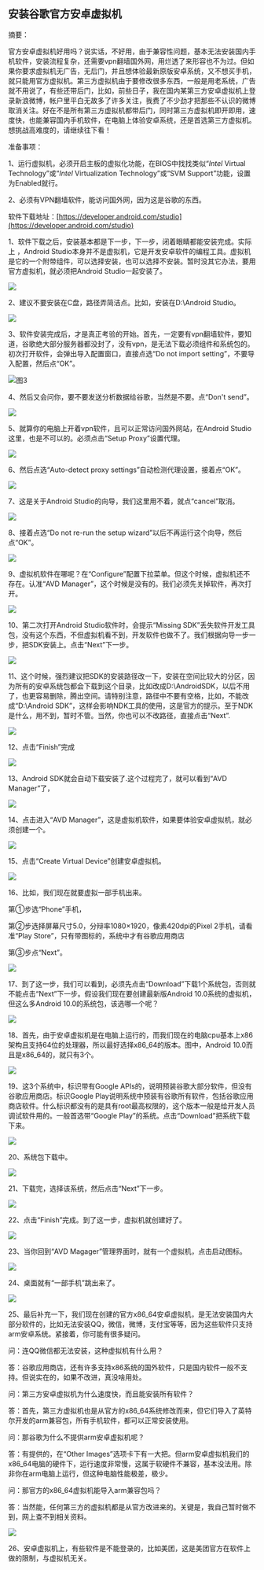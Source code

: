 ##                                  **安装谷歌官方安卓虚拟机**

摘要：

官方安卓虚拟机好用吗？说实话，不好用，由于兼容性问题，基本无法安装国内手机软件，安装流程复杂，还需要vpn翻墙国外网，用烂透了来形容也不为过。但如果你要求虚拟机无广告，无后门，并且想体验最新原版安卓系统，又不想买手机，就只能用官方虚拟机。第三方虚拟机由于要修改很多东西，一般是用老系统，广告就不用说了，有些还带后门，比如，前些日子，我在国内某第三方安卓虚拟机上登录新浪微博，帐户里平白无故多了许多关注，我费了不少劲才把那些不认识的微博取消关注。好在不是所有第三方虚拟机都带后门，同时第三方虚拟机即开即用，速度快，也能兼容国内手机软件，在电脑上体验安卓系统，还是首选第三方虚拟机。想挑战高难度的，请继续往下看！

准备事项：

1、运行虚拟机，必须开启主板的虚拟化功能，在BIOS中找找类似“*Intel* Virtual Technology”或“*Intel* Virtualization Technology”或“SVM Support”功能，设置为Enabled就行。

2、必须有VPN翻墙软件，能访问国外网，因为这是谷歌的东西。

软件下载地址：[https://developer.android.com/studio](https://developer.android.com/studio)

1、软件下载之后，安装基本都是下一步，下一步，闭着眼睛都能安装完成。实际上 ，Android Studio本身并不是虚拟机，它是开发安卓软件的编程工具。虚拟机是它的一个附带组件，可以选择安装，也可以选择不安装。暂时没其它办法，要用官方虚拟机，就必须把Android Studio一起安装了。

![](https://iyzh635428.github.io/img/安装谷歌官方安卓虚拟机/1.jpg)

2、建议不要安装在C盘，路径弄简洁点。比如，安装在D:\Android Studio。

![](https://iyzh635428.github.io/img/安装谷歌官方安卓虚拟机/2.jpg)

3、软件安装完成后，才是真正考验的开始。首先，一定要有vpn翻墙软件，要知道，谷歌绝大部分服务器都没封了，没有vpn，是无法下载必须组件和系统包的。初次打开软件，会弹出导入配置窗口，直接点选“Do not import setting”，不要导入配置，然后点“OK”。

![图3](https://raw.githubusercontent.com/iyzh635428/iyzh635428.github.io/master/img/%E5%AE%89%E8%A3%85%E8%B0%B7%E6%AD%8C%E5%AE%98%E6%96%B9%E5%AE%89%E5%8D%93%E8%99%9A%E6%8B%9F%E6%9C%BA/3.jpg)

4、然后又会问你，要不要发送分析数据给谷歌，当然是不要。点“Don't send”。

![](https://raw.githubusercontent.com/iyzh635428/iyzh635428.github.io/master/img/%E5%AE%89%E8%A3%85%E8%B0%B7%E6%AD%8C%E5%AE%98%E6%96%B9%E5%AE%89%E5%8D%93%E8%99%9A%E6%8B%9F%E6%9C%BA/4.jpg)

5、就算你的电脑上开着vpn软件，且可以正常访问国外网站，在Android Studio这里，也是不可以的。必须点击“Setup Proxy”设置代理。

![](https://raw.githubusercontent.com/iyzh635428/iyzh635428.github.io/master/img/%E5%AE%89%E8%A3%85%E8%B0%B7%E6%AD%8C%E5%AE%98%E6%96%B9%E5%AE%89%E5%8D%93%E8%99%9A%E6%8B%9F%E6%9C%BA/5.jpg)

6、然后点选“Auto-detect proxy settings”自动检测代理设置，接着点“OK”。

![](https://raw.githubusercontent.com/iyzh635428/iyzh635428.github.io/master/img/%E5%AE%89%E8%A3%85%E8%B0%B7%E6%AD%8C%E5%AE%98%E6%96%B9%E5%AE%89%E5%8D%93%E8%99%9A%E6%8B%9F%E6%9C%BA/6.jpg)

7、这是关于Android Studio的向导，我们这里用不着，就点“cancel”取消。

![](https://raw.githubusercontent.com/iyzh635428/iyzh635428.github.io/master/img/%E5%AE%89%E8%A3%85%E8%B0%B7%E6%AD%8C%E5%AE%98%E6%96%B9%E5%AE%89%E5%8D%93%E8%99%9A%E6%8B%9F%E6%9C%BA/7.jpg)

8、接着点选“Do not re-run the setup wizard”以后不再运行这个向导，然后点“OK”。

![](https://raw.githubusercontent.com/iyzh635428/iyzh635428.github.io/master/img/%E5%AE%89%E8%A3%85%E8%B0%B7%E6%AD%8C%E5%AE%98%E6%96%B9%E5%AE%89%E5%8D%93%E8%99%9A%E6%8B%9F%E6%9C%BA/8.jpg)

9、虚拟机软件在哪呢？在“Configure”配置下拉菜单。但这个时候，虚拟机还不存在。认准“AVD Manager”，这个时候是没有的。我们必须先关掉软件，再次打开。

![](https://raw.githubusercontent.com/iyzh635428/iyzh635428.github.io/master/img/%E5%AE%89%E8%A3%85%E8%B0%B7%E6%AD%8C%E5%AE%98%E6%96%B9%E5%AE%89%E5%8D%93%E8%99%9A%E6%8B%9F%E6%9C%BA/9.jpg)

10、第二次打开Android Studio软件时，会提示“Missing SDK”丢失软件开发工具包，没有这个东西，不但虚拟机看不到，开发软件也做不了。我们根据向导一步一步，把SDK安装上。点击“Next”下一步。

![](https://raw.githubusercontent.com/iyzh635428/iyzh635428.github.io/master/img/%E5%AE%89%E8%A3%85%E8%B0%B7%E6%AD%8C%E5%AE%98%E6%96%B9%E5%AE%89%E5%8D%93%E8%99%9A%E6%8B%9F%E6%9C%BA/10.jpg)

11、这个时候，强烈建议把SDK的安装路径改一下，安装在空间比较大的分区，因为所有的安卓系统包都会下载到这个目录，比如改成D:\AndroidSDK，以后不用了，也更容易删除，腾出空间。请特别注意，路径中不要有空格，比如，不能改成“D:\Android SDK”，这样会影响NDK工具的使用，这是官方的提示。至于NDK是什么，用不到，暂时不管。当然，你也可以不改路径，直接点击“Next”.

![](https://raw.githubusercontent.com/iyzh635428/iyzh635428.github.io/master/img/%E5%AE%89%E8%A3%85%E8%B0%B7%E6%AD%8C%E5%AE%98%E6%96%B9%E5%AE%89%E5%8D%93%E8%99%9A%E6%8B%9F%E6%9C%BA/11.jpg)

12、点击“Finish”完成

![](https://raw.githubusercontent.com/iyzh635428/iyzh635428.github.io/master/img/%E5%AE%89%E8%A3%85%E8%B0%B7%E6%AD%8C%E5%AE%98%E6%96%B9%E5%AE%89%E5%8D%93%E8%99%9A%E6%8B%9F%E6%9C%BA/12.jpg)

13、Android SDK就会自动下载安装了.这个过程完了，就可以看到“AVD Manager”了，

![](https://raw.githubusercontent.com/iyzh635428/iyzh635428.github.io/master/img/%E5%AE%89%E8%A3%85%E8%B0%B7%E6%AD%8C%E5%AE%98%E6%96%B9%E5%AE%89%E5%8D%93%E8%99%9A%E6%8B%9F%E6%9C%BA/13.jpg)

14、点击进入“AVD Manager”，这是虚拟机软件，如果要体验安卓虚拟机，就必须创建一个。

![](https://raw.githubusercontent.com/iyzh635428/iyzh635428.github.io/master/img/%E5%AE%89%E8%A3%85%E8%B0%B7%E6%AD%8C%E5%AE%98%E6%96%B9%E5%AE%89%E5%8D%93%E8%99%9A%E6%8B%9F%E6%9C%BA/14.jpg)

15、点击“Create Virtual Device”创建安卓虚拟机。

![](https://raw.githubusercontent.com/iyzh635428/iyzh635428.github.io/master/img/%E5%AE%89%E8%A3%85%E8%B0%B7%E6%AD%8C%E5%AE%98%E6%96%B9%E5%AE%89%E5%8D%93%E8%99%9A%E6%8B%9F%E6%9C%BA/15.jpg)

16、比如，我们现在就要虚拟一部手机出来。

第①步选“Phone”手机，

第②步选择屏幕尺寸5.0，分辩率1080×1920，像素420dpi的Pixel 2手机，请看准“Play Store”，只有带图标的，系统中才有谷歌应用商店

第③步点“Next”。

![](https://raw.githubusercontent.com/iyzh635428/iyzh635428.github.io/master/img/%E5%AE%89%E8%A3%85%E8%B0%B7%E6%AD%8C%E5%AE%98%E6%96%B9%E5%AE%89%E5%8D%93%E8%99%9A%E6%8B%9F%E6%9C%BA/16.jpg)

17、到了这一步，我们可以看到，必须先点击“Download”下载1个系统包，否则就不能点击“Next”下一步。假设我们现在要创建最新版Android 10.0系统的虚拟机，但这么多Android 10.0的系统包，该选哪一个呢？



![](https://raw.githubusercontent.com/iyzh635428/iyzh635428.github.io/master/img/%E5%AE%89%E8%A3%85%E8%B0%B7%E6%AD%8C%E5%AE%98%E6%96%B9%E5%AE%89%E5%8D%93%E8%99%9A%E6%8B%9F%E6%9C%BA/17.jpg)



18、首先，由于安卓虚拟机是在电脑上运行的，而我们现在的电脑cpu基本上x86架构且支持64位的处理器，所以最好选择x86_64的版本。图中，Android 10.0而且是x86_64的，就只有3个。

![](https://raw.githubusercontent.com/iyzh635428/iyzh635428.github.io/master/img/%E5%AE%89%E8%A3%85%E8%B0%B7%E6%AD%8C%E5%AE%98%E6%96%B9%E5%AE%89%E5%8D%93%E8%99%9A%E6%8B%9F%E6%9C%BA/18.jpg)

19、这3个系统中，标识带有Google APIs的，说明预装谷歌大部分软件，但没有谷歌应用商店。标识Google Play说明系统中预装有谷歌所有软件，包括谷歌应用商店软件。什么标识都没有的是具有root最高权限的，这个版本一般是给开发人员调试软件用的。一般首选带“Google Play”的系统。点击“Download”把系统下载下来。

![](https://raw.githubusercontent.com/iyzh635428/iyzh635428.github.io/master/img/%E5%AE%89%E8%A3%85%E8%B0%B7%E6%AD%8C%E5%AE%98%E6%96%B9%E5%AE%89%E5%8D%93%E8%99%9A%E6%8B%9F%E6%9C%BA/19.jpg)

20、系统包下载中。

![](https://raw.githubusercontent.com/iyzh635428/iyzh635428.github.io/master/img/%E5%AE%89%E8%A3%85%E8%B0%B7%E6%AD%8C%E5%AE%98%E6%96%B9%E5%AE%89%E5%8D%93%E8%99%9A%E6%8B%9F%E6%9C%BA/20.jpg)

21、下载完，选择该系统，然后点击“Next”下一步。

![](https://raw.githubusercontent.com/iyzh635428/iyzh635428.github.io/master/img/%E5%AE%89%E8%A3%85%E8%B0%B7%E6%AD%8C%E5%AE%98%E6%96%B9%E5%AE%89%E5%8D%93%E8%99%9A%E6%8B%9F%E6%9C%BA/21.jpg)

22、点击“Finish”完成。到了这一步，虚拟机就创建好了。

![](https://raw.githubusercontent.com/iyzh635428/iyzh635428.github.io/master/img/%E5%AE%89%E8%A3%85%E8%B0%B7%E6%AD%8C%E5%AE%98%E6%96%B9%E5%AE%89%E5%8D%93%E8%99%9A%E6%8B%9F%E6%9C%BA/22.jpg)

23、当你回到“AVD Magager”管理界面时，就有一个虚拟机，点击启动图标。

![](https://raw.githubusercontent.com/iyzh635428/iyzh635428.github.io/master/img/%E5%AE%89%E8%A3%85%E8%B0%B7%E6%AD%8C%E5%AE%98%E6%96%B9%E5%AE%89%E5%8D%93%E8%99%9A%E6%8B%9F%E6%9C%BA/23.jpg)

24、桌面就有“一部手机”跳出来了。

![](https://raw.githubusercontent.com/iyzh635428/iyzh635428.github.io/master/img/%E5%AE%89%E8%A3%85%E8%B0%B7%E6%AD%8C%E5%AE%98%E6%96%B9%E5%AE%89%E5%8D%93%E8%99%9A%E6%8B%9F%E6%9C%BA/24.jpg)

25、最后补充一下，我们现在创建的官方x86_64安卓虚拟机，是无法安装国内大部分软件的，比如无法安装QQ，微信，微博，支付宝等等，因为这些软件只支持arm安卓系统。紧接着，你可能有很多疑问。

问：连QQ微信都无法安装，这种虚拟机有什么用？

答：谷歌应用商店，还有许多支持x86系统的国外软件，只是国内软件一般不支持。但说实在的，如果不改进，真没啥用处。

问：第三方安卓虚拟机为什么速度快，而且能安装所有软件？

答：首先，第三方虚拟机也是从官方的x86_64系统修改而来，但它们导入了英特尔开发的arm兼容包，所有手机软件，都可以正常安装使用。

问：那谷歌为什么不提供arm安卓虚拟机呢？

答：有提供的，在“Other Images”选项卡下有一大把。但arm安卓虚拟机我们的x86_64电脑的硬件下，运行速度非常慢，这属于软硬件不兼容，基本没法用。除非你在arm电脑上运行，但这种电脑性能极差，极少。

问：那官方的x86_64虚拟机能导入arm兼容包吗？

答：当然能，任何第三方的虚拟机都是从官方改进来的。关键是，我自己暂时做不到，网上查不到相关资料。

![](https://raw.githubusercontent.com/iyzh635428/iyzh635428.github.io/master/img/%E5%AE%89%E8%A3%85%E8%B0%B7%E6%AD%8C%E5%AE%98%E6%96%B9%E5%AE%89%E5%8D%93%E8%99%9A%E6%8B%9F%E6%9C%BA/25.jpg)

26、安卓虚拟机上，有些软件是不能登录的，比如美团，这是美团官方在软件上做的限制，与虚拟机无关。